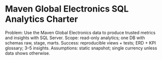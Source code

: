 # Maven Global Electronics SQL Analytics Charter

Problem: Use the Maven Global Electronics data to produce trusted metrics and insights with SQL Server.
Scope: read-only analytics; one DB with schemas raw, stage, marts.
Success: reproducible views + tests; ERD + KPI glossary; 3–5 insights.
Assumptions: static snapshot; single currency unless data shows otherwise.
